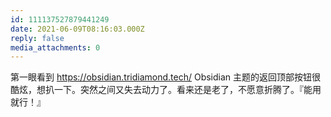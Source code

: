 ```yaml
---
id: 111137527879441249
date: 2021-06-09T08:16:03.000Z
reply: false
media_attachments: 0
---
```


第一眼看到 https://obsidian.tridiamond.tech/ Obsidian 主题的返回顶部按钮很酷炫，想扒一下。突然之间又失去动力了。看来还是老了，不愿意折腾了。『能用就行！』


